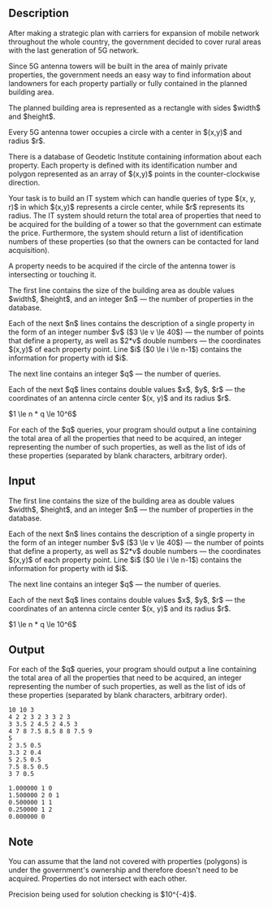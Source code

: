 ## Description

<div><p>After making a strategic plan with carriers for expansion of mobile network throughout the whole country, the government decided to cover rural areas with the last generation of 5G network.</p><p>Since 5G antenna towers will be built in the area of mainly private properties, the government needs an easy way to find information about landowners for each <span class="tex-font-style-bf">property</span> partially or fully contained in the planned building area. </p><p>The planned building area is represented as a rectangle with sides $width$ and $height$.</p><p>Every 5G antenna tower occupies a <span class="tex-font-style-bf">circle</span> with a center in $(x,y)$ and radius $r$. </p><p>There is a database of Geodetic Institute containing information about each property. Each property is defined with its <span class="tex-font-style-bf">identification number</span> and <span class="tex-font-style-bf">polygon</span> represented as an array of $(x,y)$ points in the counter-clockwise direction. </p><p>Your task is to build an IT system which can handle queries of type $(x, y, r)$ in which $(x,y)$ represents a circle center, while $r$ represents its radius. The IT system should return the <span class="tex-font-style-bf">total area</span> of properties that need to be acquired for the building of a tower so that the government can estimate the price. Furthermore, the system should return a list of <span class="tex-font-style-bf">identification numbers</span> of these properties (so that the owners can be contacted for land acquisition).</p><p>A property needs to be acquired if the circle of the antenna tower is intersecting or touching it. </p></div><div class="input-specification"><p>The first line contains the size of the building area as double values $width$, $height$, and an integer $n$ — the number of properties in the database. </p><p>Each of the next $n$ lines contains the description of a single property in the form of an integer number $v$ ($3 \le v \le 40$) — the number of points that define a property, as well as $2*v$ double numbers — the coordinates $(x,y)$ of each property point. Line $i$ ($0 \le i \le n-1$) contains the information for property with id $i$.</p><p>The next line contains an integer $q$ — the number of queries. </p><p>Each of the next $q$ lines contains double values $x$, $y$, $r$ — the coordinates of an antenna circle center $(x, y)$ and its radius $r$.</p><p>$1 \le n * q \le 10^6$</p></div><div class="output-specification"><p>For each of the $q$ queries, your program should output a line containing the total area of all the properties that need to be acquired, an integer representing the number of such properties, as well as the list of ids of these properties (separated by blank characters, arbitrary order).</p></div>

## Input

<p>The first line contains the size of the building area as double values $width$, $height$, and an integer $n$ — the number of properties in the database. </p><p>Each of the next $n$ lines contains the description of a single property in the form of an integer number $v$ ($3 \le v \le 40$) — the number of points that define a property, as well as $2*v$ double numbers — the coordinates $(x,y)$ of each property point. Line $i$ ($0 \le i \le n-1$) contains the information for property with id $i$.</p><p>The next line contains an integer $q$ — the number of queries. </p><p>Each of the next $q$ lines contains double values $x$, $y$, $r$ — the coordinates of an antenna circle center $(x, y)$ and its radius $r$.</p><p>$1 \le n * q \le 10^6$</p>

## Output

<p>For each of the $q$ queries, your program should output a line containing the total area of all the properties that need to be acquired, an integer representing the number of such properties, as well as the list of ids of these properties (separated by blank characters, arbitrary order).</p>





```input1
10 10 3
4 2 2 3 2 3 3 2 3
3 3.5 2 4.5 2 4.5 3
4 7 8 7.5 8.5 8 8 7.5 9
5
2 3.5 0.5
3.3 2 0.4
5 2.5 0.5
7.5 8.5 0.5
3 7 0.5
```




```output1
1.000000 1 0 
1.500000 2 0 1 
0.500000 1 1 
0.250000 1 2 
0.000000 0
```



## Note

<p>You can assume that the land not covered with properties (polygons) is under the government's ownership and therefore doesn't need to be acquired. Properties do not intersect with each other.</p><p>Precision being used for solution checking is $10^{-4}$.</p>
